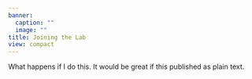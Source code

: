 ```yaml
---
banner:
  caption: ""
  image: ""
title: Joining the Lab
view: compact
---
```

What happens if I do this. It would be great if this published as plain text.